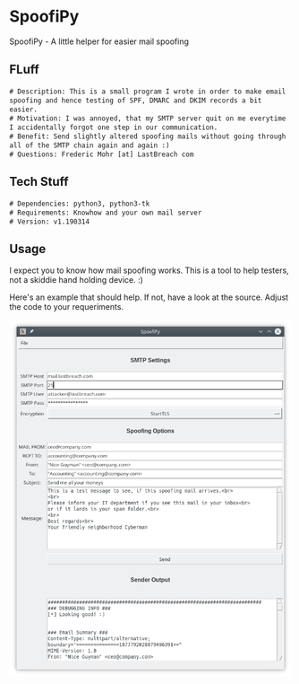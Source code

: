 # SpoofiPy
SpoofiPy - A little helper for easier mail spoofing

## FLuff
```
# Description: This is a small program I wrote in order to make email spoofing and hence testing of SPF, DMARC and DKIM records a bit easier.
# Motivation: I was annoyed, that my SMTP server quit on me everytime I accidentally forgot one step in our communication. 
# Benefit: Send slightly altered spoofing mails without going through all of the SMTP chain again and again :)
# Questions: Frederic Mohr [at] LastBreach com
```
## Tech Stuff 
```
# Dependencies: python3, python3-tk
# Requirements: Knowhow and your own mail server
# Version: v1.190314
```
## Usage

I expect you to know how mail spoofing works. This is a tool to help testers, not a skiddie hand holding device. :)

Here's an example that should help. If not, have a look at the source.  Adjust the code to your requeriments. 

![](./img/img01.png)


